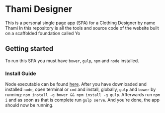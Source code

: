 # Thami Designer

This is a personal single page app (SPA) for a Clothing Designer by name Thami
In this repository is all the tools and source code of the website built on a scaffolded foundation called Yo

## Getting started
To run this SPA you must have `bower`, `gulp`, `npm` and `node` installed.

### Install Guide
Node executable can be found [here](https://nodejs.org/en/download/). After you have downloaded and installed `node`, open terminal or `cmd` and install, globally, `gulp` and `bower` by running:
`npm install -g bower && npm install -g gulp`. Afterwards run `npm i` and as soon as that is complete
run `gulp serve`. And you're done, the app should now be running.
